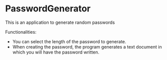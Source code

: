 # PasswordGenerator

This is an application to generate random passwords

Functionalities:

* You can select the length of the password to generate.
* When creating the password, the program generates a text document in which you will have the password written.
